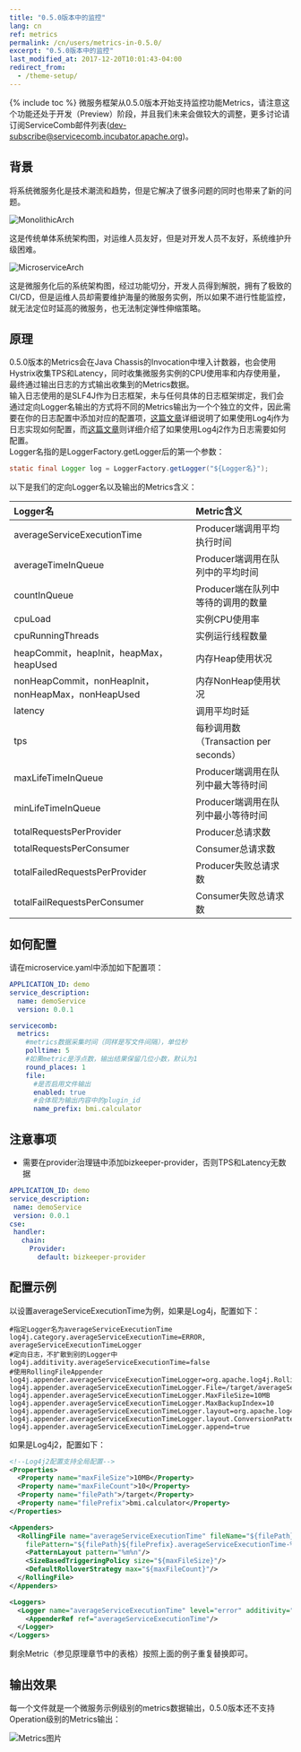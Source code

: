 ```yaml
---
title: "0.5.0版本中的监控"
lang: cn
ref: metrics
permalink: /cn/users/metrics-in-0.5.0/
excerpt: "0.5.0版本中的监控"
last_modified_at: 2017-12-20T10:01:43-04:00
redirect_from:
  - /theme-setup/
---
```


{% include toc %}
微服务框架从0.5.0版本开始支持监控功能Metrics，请注意这个功能还处于开发（Preview）阶段，并且我们未来会做较大的调整，更多讨论请订阅ServiceComb邮件列表(dev-subscribe@servicecomb.incubator.apache.org)。

## 背景
将系统微服务化是技术潮流和趋势，但是它解决了很多问题的同时也带来了新的问题。

![MonolithicArch](/assets/images/MonolithicArch.png)

这是传统单体系统架构图，对运维人员友好，但是对开发人员不友好，系统维护升级困难。

![MicroserviceArch](/assets/images/MicroserviceArch.png)

这是微服务化后的系统架构图，经过功能切分，开发人员得到解脱，拥有了极致的CI/CD，但是运维人员却需要维护海量的微服务实例，所以如果不进行性能监控，就无法定位时延高的微服务，也无法制定弹性伸缩策略。

## 原理
0.5.0版本的Metrics会在Java Chassis的Invocation中埋入计数器，也会使用Hystrix收集TPS和Latency，同时收集微服务实例的CPU使用率和内存使用量，最终通过输出日志的方式输出收集到的Metrics数据。  
输入日志使用的是SLF4J作为日志框架，未与任何具体的日志框架绑定，我们会通过定向Logger名输出的方式将不同的Metrics输出为一个个独立的文件，因此需要在你的日志配置中添加对应的配置项，[这篇文章](https://stackoverflow.com/questions/9652032/how-can-i-create-2-separate-log-files-with-one-log4j-config-file)详细说明了如果使用Log4j作为日志实现如何配置，而[这篇文章](https://stackoverflow.com/questions/36643692/log4j2-multiple-appenders-the-same-output-is-written-to-multiple-files)则详细介绍了如果使用Log4j2作为日志需要如何配置。  
Logger名指的是LoggerFactory.getLogger后的第一个参数：
```java
static final Logger log = LoggerFactory.getLogger("${Logger名}");
```
以下是我们的定向Logger名以及输出的Metrics含义：   

| Logger名                                  | Metric含义              |
| :--------------------------------------- | :-------------------- |
| averageServiceExecutionTime              | Producer端调用平均执行时间     |
| averageTimeInQueue                       | Producer端调用在队列中的平均时间  |
| countInQueue                             | Producer端在队列中等待的调用的数量 |
| cpuLoad                                  | 实例CPU使用率              |
| cpuRunningThreads                        | 实例运行线程数量              |
| heapCommit，heapInit，heapMax，heapUsed     | 内存Heap使用状况            |
| nonHeapCommit，nonHeapInit，nonHeapMax，nonHeapUsed | 内存NonHeap使用状况         |
| latency                                  | 调用平均时延                |
| tps                                      | 每秒调用数（Transaction per seconds）  |
| maxLifeTimeInQueue                       | Producer端调用在队列中最大等待时间 |
| minLifeTimeInQueue                       | Producer端调用在队列中最小等待时间 |
| totalRequestsPerProvider                 | Producer总请求数          |
| totalRequestsPerConsumer                 | Consumer总请求数          |
| totalFailedRequestsPerProvider           | Producer失败总请求数        |
| totalFailRequestsPerConsumer             | Consumer失败总请求数        |

## 如何配置
请在microservice.yaml中添加如下配置项：
```yaml 
APPLICATION_ID: demo
service_description:
  name: demoService
  version: 0.0.1

servicecomb:
  metrics:
    #metrics数据采集时间（同样是写文件间隔），单位秒
    polltime: 5
    #如果metric是浮点数，输出结果保留几位小数，默认为1
    round_places: 1
    file:
      #是否启用文件输出
      enabled: true
      #会体现为输出内容中的plugin_id
      name_prefix: bmi.calculator
```

## 注意事项
* 需要在provider治理链中添加bizkeeper-provider，否则TPS和Latency无数据
```yaml
APPLICATION_ID: demo
service_description:
 name: demoService
 version: 0.0.1
cse:
 handler:
   chain:
     Provider:
       default: bizkeeper-provider
```

## 配置示例

以设置averageServiceExecutionTime为例，如果是Log4j，配置如下：
```properties
#指定Logger名为averageServiceExecutionTime
log4j.category.averageServiceExecutionTime=ERROR, averageServiceExecutionTimeLogger
#定向日志，不扩散到别的Logger中
log4j.additivity.averageServiceExecutionTime=false
#使用RollingFileAppender
log4j.appender.averageServiceExecutionTimeLogger=org.apache.log4j.RollingFileAppender
log4j.appender.averageServiceExecutionTimeLogger.File=/target/averageServiceExecutionTime.log
log4j.appender.averageServiceExecutionTimeLogger.MaxFileSize=10MB
log4j.appender.averageServiceExecutionTimeLogger.MaxBackupIndex=10
log4j.appender.averageServiceExecutionTimeLogger.layout=org.apache.log4j.PatternLayout
log4j.appender.averageServiceExecutionTimeLogger.layout.ConversionPattern=%m%n
log4j.appender.averageServiceExecutionTimeLogger.append=true
```

如果是Log4j2，配置如下：
```xml
<!--Log4j2配置支持全局配置-->
<Properties>
  <Property name="maxFileSize">10MB</Property>
  <Property name="maxFileCount">10</Property>
  <Property name="filePath">/target</Property>
  <Property name="filePrefix">bmi.calculator</Property>
</Properties>

<Appenders>
  <RollingFile name="averageServiceExecutionTime" fileName="${filePath}${filePrefix}.averageServiceExecutionTime.dat"
    filePattern="${filePath}${filePrefix}.averageServiceExecutionTime-%i.dat">
    <PatternLayout pattern="%m%n"/>
    <SizeBasedTriggeringPolicy size="${maxFileSize}"/>
    <DefaultRolloverStrategy max="${maxFileCount}"/>
  </RollingFile>
</Appenders>

<Loggers>
  <Logger name="averageServiceExecutionTime" level="error" additivity="false">
    <AppenderRef ref="averageServiceExecutionTime"/>
  </Logger>
</Loggers>
```

剩余Metric（参见原理章节中的表格）按照上面的例子重复替换即可。

## 输出效果
每一个文件就是一个微服务示例级别的metrics数据输出，0.5.0版本还不支持Operation级别的Metrics输出：

![Metrics图片](/assets/images/metrics-output.png)
